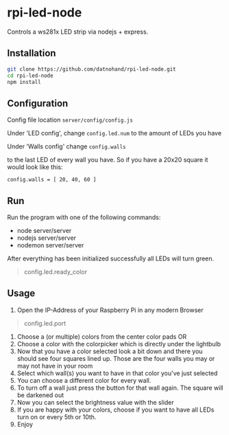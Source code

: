 # rpi-led-node
Controls a ws281x LED strip via nodejs + express.

## Installation

```bash
git clone https://github.com/datnohand/rpi-led-node.git
cd rpi-led-node
npm install

```
## Configuration

Config file location
``` server/config/config.js ```

Under 'LED config', change
``` config.led.num ```
to the amount of LEDs you have

Under 'Walls config' change
``` config.walls ```

to the last LED of every wall you have.
So if you have a 20x20 square it would look like this:

``` config.walls = [ 20, 40, 60 ] ```

## Run
Run the program with one of the following commands:

* node server/server
* nodejs server/server
* nodemon server/server

After everything has been initialized successfully all LEDs will turn green.
> config.led.ready_color

## Usage
1. Open the IP-Address of your Raspberry Pi in any modern Browser
> config.led.port
1. Choose a (or multiple) colors from the center color pads OR
1. Choose a color with the colorpicker which is directly under the lightbulb
1. Now that you have a color selected look a bit down and there you should see four squares lined up. Those are the four walls you may or may not have in your room
1. Select which wall(s) you want to have in that color you've just selected
1. You can choose a different color for every wall.
1. To turn off a wall just press the button for that wall again. The square will be darkened out
1. Now you can select the brightness value with the slider
1. If you are happy with your colors, choose if you want to have all LEDs turn on or every 5th or 10th.
1. Enjoy
